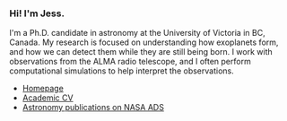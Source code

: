 ### Hi! I'm Jess. 

I'm a Ph.D. candidate in astronomy at the University of Victoria in BC, Canada. My research is focused on understanding how exoplanets form, and how we can detect them while they are still being born. I work with observations from the ALMA radio telescope, and I often perform computational simulations to help interpret the observations.

- [Homepage](https://jspeedie.com/)
- [Academic CV](https://jspeedie.com/CV/JessicaSpeedie-CV.pdf)
- [Astronomy publications on NASA ADS](https://ui.adsabs.harvard.edu/public-libraries/OOULjEiIR02eZGFIpVmyLQ)

<!--
**jjspeedie/jjspeedie** is a ✨ _special_ ✨ repository because its `README.md` (this file) appears on your GitHub profile.

Here are some ideas to get you started:

- 🔭 I’m currently working on ...
- 🌱 I’m currently learning ...
- 👯 I’m looking to collaborate on ...
- 🤔 I’m looking for help with ...
- 💬 Ask me about ...
- 📫 How to reach me: ...
- 😄 Pronouns: ...
- ⚡ Fun fact: ...
-->
